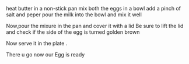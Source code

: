 heat butter in a non-stick pan
mix both the eggs in a bowl
add a pinch of salt and peper 
pour the milk into the bowl and mix it well

Now,pour the mixure in the pan and cover it with a lid
Be sure to lift the lid and check if the side of the egg is turned golden brown

Now serve it in the plate .

There u go now our Egg is ready 

